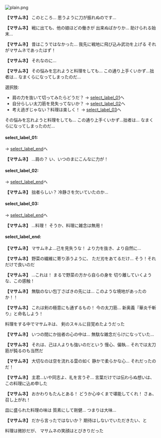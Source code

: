 
![plain.png](../images/backgrounds/plain.png)

**【マサムネ】**
このところ…
思うように刀が振れぬのです…

**【マサムネ】**
戦に出ても、他の娘ほどの働きが
出来ぬばかりか…
助けられる始末…

**【マサムネ】**
昔はこうではなかった…
我先に戦地に飛び込み武功を上げる
それがマサムネであったはず！

**【マサムネ】**
それなのに…

**【マサムネ】**
その悩みを忘れようと料理をしても…
この通り上手くいかず…拙者は…
なまくらになってしまったのだ…

選択肢:
- 肩の力を抜いて切ってみたらどうだ？ → [select_label_01](#select_label_01)へ
- 自分らしい太刀筋を見失ってないか？ → [select_label_02](#select_label_02)へ
- 考え過ぎじゃない？料理は楽しく！ → [select_label_03](#select_label_03)へ

その悩みを忘れようと料理をしても…
この通り上手くいかず…拙者は…
なまくらになってしまったのだ…

#### select_label_01:
 → [select_label_end](#select_label_end)へ

**【マサムネ】**
…肩の？
い、いつのまにこんなに力が！

#### select_label_02:
 → [select_label_end](#select_label_end)へ

**【マサムネ】**
拙者らしい？
冷静さを欠いていたのか…

#### select_label_03:
 → [select_label_end](#select_label_end)へ

**【マサムネ】**
…料理！
そうか、料理に雑念は無用！

#### select_label_end:

**【マサムネ】**
マサムネよ…己を見失うな！
より力を抜き、より自然に…

**【マサムネ】**
野菜の繊維に寄り添うように、
ただ刃をあてるだけ…
そう！それだけで良いのだ

**【マサムネ】**
…これは！
まるで野菜の方から自らの身を
切り離していくような、この感触！

**【マサムネ】**
無駄のない包丁さばきの先には…
このような境地があったのか！！

**【マサムネ】**
これは剣の極意にも通ずるもの！
今の太刀筋…
新奥義『華炎千斬り』と命名しよう！

料理をする中でマサムネは、
剣のスキルに目覚めたようだった

**【マサムネ】**
いつの間にか拙者の心の中は…
無駄な雑念だらけになっていた…

**【マサムネ】**
それは、己は人よりも強いのだという
慢心、偏執…
それでは太刀筋が鈍るのも当然だ

**【マサムネ】**
大切なのは空を流れる雲の如く
静かで柔らかな心…
それだったのだ！

**【マサムネ】**
主君…いや同志よ、礼を言うぞ…
言葉だけでは伝わらぬ想いは、
この料理に込め申した

**【マサムネ】**
おかわりもたんとある！
どうか心ゆくまで堪能してくれ！
さぁ、召し上がれ！

皿に盛られた料理の味は
質素にして剛健…
つまりは大味…

**【マサムネ】**
だから言ったではないか？
期待はしないでいただきたい、と

料理は微妙だが、
マサムネの笑顔はとびきりだった